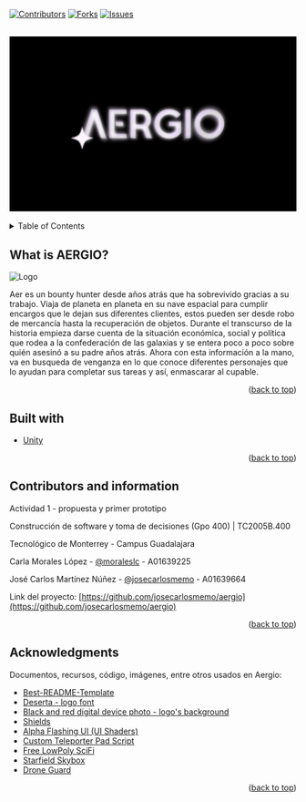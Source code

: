 <div id="top"></div>

[![Contributors][contributors-shield]][contributors-url]
[![Forks][forks-shield]][forks-url]
[![Issues][issues-shield]][issues-url]

<!-- PROJECT LOGO -->
<br />
<div align="center">
  <a href="https://github.com/josecarlosmemo/aergio">
    <img src="./ArchivosExtra/Logotipo.png" alt="Logo">
  </a>
  </p>
</div>

<!-- TABLE OF CONTENTS -->
<details>
  <summary>Table of Contents</summary>
  <ol>
    <li>
      <a href="#about-the-project">About The Project</a>
      <ul>
        <li><a href="#built-with">Built With</a></li>
      </ul>
    </li>
    <li><a href="#contributing">Contributing</a></li>
    <li><a href="#contact">Contact</a></li>
    <li><a href="#acknowledgments">Acknowledgments</a></li>
  </ol>
</details>

<!-- ABOUT THE PROJECT -->
## What is AERGIO?

<img src="./ArchivosExtra/Demo_game.png" alt="Logo">

Aer es un bounty hunter desde años atrás que ha sobrevivido gracias a su trabajo. Viaja de planeta en planeta en su nave espacial para cumplir encargos que le dejan sus diferentes clientes, estos pueden ser desde robo de mercancía hasta la recuperación de objetos.
Durante el transcurso de la historia empieza darse cuenta de la situación económica, social y política que rodea a la confederación de las galaxias y se entera poco a poco sobre quién asesinó a su padre años atrás.
Ahora con esta información a la mano, va en busqueda de venganza en lo que conoce diferentes personajes que lo ayudan para completar sus tareas y así, enmascarar al cupable.

<p align="right">(<a href="#top">back to top</a>)</p>

## Built with

* [Unity](https://unity.com/es)

<p align="right">(<a href="#top">back to top</a>)</p>

<!-- CONTACT -->
## Contributors and information

Actividad 1 - propuesta y primer prototipo

Construcción de software y toma de decisiones (Gpo 400) | TC2005B.400

Tecnológico de Monterrey - Campus Guadalajara

Carla Morales López - [@moraleslc](https://github.com/moraleslc) - A01639225

José Carlos Martínez Núñez - [@josecarlosmemo](https://github.com/josecarlosmemo) - A01639664

Link del proyecto: [https://github.com/josecarlosmemo/aergio](https://github.com/josecarlosmemo/aergio)

<p align="right">(<a href="#top">back to top</a>)</p>

<!-- ACKNOWLEDGMENTS -->
## Acknowledgments

Documentos, recursos, código, imágenes, entre otros usados en Aergio:

* [Best-README-Template](https://github.com/othneildrew/Best-README-Template)
* [Deserta - logo font](https://www.behance.net/gallery/134622603/Deserta-FREE-FONT/modules/761819889)
* [Black and red digital device photo - logo's background](https://unsplash.com/photos/vS3bTz1dZ9U)
* [Shields](https://shields.io/)
* [Alpha Flashing UI (UI Shaders)](https://assetstore.unity.com/packages/tools/gui/alpha-flashing-ui-ui-shaders-164360)
* [Custom Teleporter Pad Script](https://assetstore.unity.com/packages/tools/custom-teleporter-pad-script-20098)
* [Free LowPoly SciFi](https://assetstore.unity.com/packages/3d/environments/sci-fi/free-lowpoly-scifi-110070)
* [Starfield Skybox](https://assetstore.unity.com/packages/2d/textures-materials/sky/starfield-skybox-92717)
* [Drone Guard](https://assetstore.unity.com/packages/3d/characters/robots/drone-guard-175607)

<p align="right">(<a href="#top">back to top</a>)</p>

<!-- MARKDOWN LINKS & IMAGES -->
<!-- https://www.markdownguide.org/basic-syntax/#reference-style-links -->
[contributors-shield]: https://img.shields.io/badge/contributors-2-green
[contributors-url]: https://github.com/josecarlosmemo/aergio/graphs/contributors
[forks-shield]: https://img.shields.io/github/forks/josecarlosmemo/aergio
[forks-url]: https://github.com/josecarlosmemo/aergio/network/members
[issues-shield]: https://img.shields.io/github/issues/josecarlosmemo/aergio
[issues-url]: https://github.com/josecarlosmemo/aergio/issues
[product-screenshot]: images/screenshot.png
